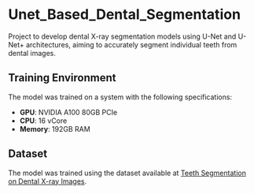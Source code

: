 # Unet_Based_Dental_Segmentation
 Project to develop dental X-ray segmentation models using U-Net and U-Net+ architectures, aiming to accurately segment individual teeth from dental images.

## Training Environment

The model was trained on a system with the following specifications:

- **GPU**: NVIDIA A100 80GB PCIe
- **CPU**: 16 vCore
- **Memory**: 192GB RAM

## Dataset

The model was trained using the dataset available at [Teeth Segmentation on Dental X-ray Images](https://www.kaggle.com/datasets/humansintheloop/teeth-segmentation-on-dental-x-ray-images).

